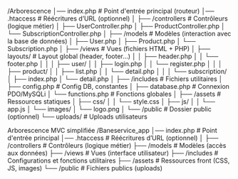 /Arborescence
│── index.php                # Point d'entrée principal (routeur)
│── .htaccess                # Réécritures d’URL (optionnel)
│
├── /controllers             # Contrôleurs (logique métier)
│   ├── UserController.php
│   ├── ProductController.php
│   └── SubscriptionController.php
│
├── /models                  # Modèles (interaction avec la base de données)
│   ├── User.php
│   ├── Product.php
│   └── Subscription.php
│
├── /views                   # Vues (fichiers HTML + PHP)
│   ├── layouts/             # Layout global (header, footer…)
│   │   ├── header.php
│   │   └── footer.php
│   │
│   ├── user/
│   │   ├── login.php
│   │   └── register.php
│   │
│   ├── product/
│   │   ├── list.php
│   │   └── detail.php
│   │
│   └── subscription/
│       ├── index.php
│       └── detail.php
│
├── /includes                # Fichiers utilitaires
│   ├── config.php           # Config DB, constantes
│   ├── database.php         # Connexion PDO/MySQLi
│   └── functions.php        # Fonctions globales
│
├── /assets                  # Ressources statiques
│   ├── css/
│   │   └── style.css
│   ├── js/
│   │   └── app.js
│   └── images/
│       └── logo.png
│
└── /public                  # Dossier public (optionnel)
    └── uploads/             # Uploads utilisateurs



Arborescence MVC simplifiée
/Baneservice_app
│── index.php                # Point d'entrée principal
│── .htaccess                # Réécritures d’URL (optionnel)
│
├── /controllers             # Contrôleurs (logique métier)
├── /models                  # Modèles (accès aux données)
├── /views                   # Vues (interface utilisateur)
├── /includes                # Configurations et fonctions utilitaires
├── /assets                  # Ressources front (CSS, JS, images)
└── /public                  # Fichiers publics (uploads)
